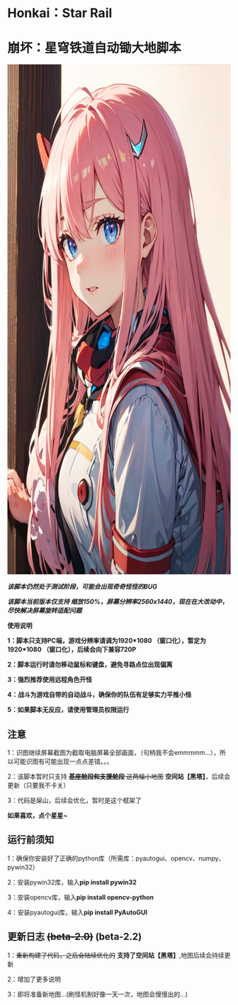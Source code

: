 # Honkai：Star Rail
# 崩坏：星穹铁道自动锄大地脚本
<img alt="LOGO" src="./temp/love!.png" width="768" height="1152" />

*****该脚本仍然处于测试阶段，可能会出现奇奇怪怪的BUG*****

*****该脚本当前版本仅支持 缩放150%，屏幕分辨率2560x1440，现在在大改动中，尽快解决屏幕旋转适配问题*****

****使用说明****

**1：脚本只支持PC端，游戏分辨率请调为1920\*1080 （窗口化），暂定为1920*1080 （窗口化），后续会向下兼容720P**   

**2：脚本运行时请勿移动鼠标和键盘，避免寻路点位出现偏离** 

**3：强烈推荐使用远程角色开怪**

**4：战斗为游戏自带的自动战斗，确保你的队伍有足够实力平推小怪**

**5：如果脚本无反应，请使用管理员权限运行**
 
 
 ## 注意
 
 1：识图继续屏幕截图为截取电脑屏幕全部画面，（句柄我不会emmmmm...），所以可能识图有可能出现一点点差错。。。
 
 2：该脚本暂时只支持 ~~**基座舱段和支援舱段** 这两幅小地图~~ **空间站【黑塔】**，后续会更新（只要我不卡关）
 
 3：代码是屎山，后续会优化，暂时是这个框架了
 
 ****如果喜欢，点个星星~****

## 运行前须知

1：确保你安装好了正确的python库（所需库：pyautogui、opencv、numpy、pywin32）

2：安装pywin32库，输入**pip install pywin32**

3：安装opencv库，输入**pip install opencv-python**

4：安装pyautogui库，输入**pip install PyAutoGUI**


## 更新日志 ~~(beta-2.0)~~ (beta-2.2)

1：~~重新构建了代码，之后会陆续优化的~~ **支持了空间站【黑塔】**,地图后续会持续更新

2：增加了更多说明

3：即将准备新地图...(刷怪机制好像一天一次，地图会慢慢出的...)
